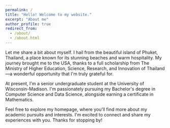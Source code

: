 ```yaml
---
permalink: /
title: "Hello! Welcome to my website."
excerpt: "About me"
author_profile: true
redirect_from: 
  - /about/
  - /about.html
---
```


Let me share a bit about myself. I hail from the beautiful island of Phuket, Thailand, a place known for its stunning beaches and warm hospitality. My journey brought me to the USA, thanks to a full scholarship from The Ministry of Higher Education, Science, Research, and Innovation of Thailand—a wonderful opportunity that I'm truly grateful for.

At present, I'm a senior undergraduate student at the University of Wisconsin-Madison. I'm passionately pursuing my Bachelor's degree in Computer Science and Data Science, alongside earning a certificate in Mathematics. 

Feel free to explore my homepage, where you'll find more about my academic pursuits and interests. I'm excited to connect and share my experiences with you. Thanks for stopping by! 
